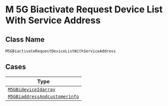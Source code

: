 
# M 5G Biactivate Request Device List With Service Address

## Class Name

`M5GBiactivateRequestDeviceListWithServiceAddress`

## Cases

| Type |
|  --- |
| [`M5GBideviceIdarray`](../../../doc/models/m-5g-bidevice-idarray.md) |
| [`M5GBiaddressAndcustomerinfo`](../../../doc/models/m-5g-biaddress-andcustomerinfo.md) |

